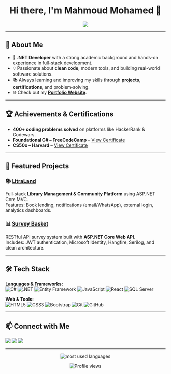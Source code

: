 <h1 align="center">Hi there, I'm Mahmoud Mohamed 👋</h1>

<p align="center">
  <a href="https://github.com/M7-TROJAN"><img src="https://readme-typing-svg.herokuapp.com/?lines=.NET%20Developer;Full-stack%20Web%20Developer;Problem%20Solver;Always%20Learning%20New%20Things&font=Fira%20Code&center=true&width=500&height=45&color=4CAF50&vCenter=true&size=22"></a>
</p>

---

## 🚀 About Me  
- 🎯 **.NET Developer** with a strong academic background and hands-on experience in full-stack development.  
- 💡 Passionate about **clean code**, modern tools, and building real-world software solutions.  
- 📚 Always learning and improving my skills through **projects**, **certifications**, and problem-solving.  
- 🌐 Check out my **[Portfolio Website](https://m7-trojan.github.io/TROJAN-Portfolio/)**.  

---

## 🏆 Achievements & Certifications
- **400+ coding problems solved** on platforms like HackerRank & Codewars.  
- **Foundational C# – FreeCodeCamp** – [View Certificate](https://www.freecodecamp.org/certification/Mahmoud_mattar/foundational-c-sharp-with-microsoft)  
- **CS50x – Harvard** – [View Certificate](https://certificates.cs50.io/c0e68d5d-f4a0-43d5-924d-221dc9ac5d0c.pdf?size=letter)  

---

## 💼 Featured Projects  

### 📚 [LitraLand](https://github.com/M7-TROJAN/LitraLand)  
Full-stack **Library Management & Community Platform** using ASP.NET Core MVC.  
Features: Book lending, notifications (email/WhatsApp), external login, analytics dashboards.  

### 📊 [Survey Basket](https://github.com/M7-TROJAN/SurveyBasket)  
RESTful API survey system built with **ASP.NET Core Web API**.  
Includes: JWT authentication, Microsoft Identity, Hangfire, Serilog, and clean architecture.  

---

## 🛠 Tech Stack

**Languages & Frameworks:**  
![C#](https://img.shields.io/badge/-C%23-239120?style=flat&logo=c-sharp&logoColor=white)
![.NET](https://img.shields.io/badge/-.NET-512BD4?style=flat&logo=.net&logoColor=white)
![Entity Framework](https://img.shields.io/badge/-Entity%20Framework-512BD4?style=flat&logo=.net&logoColor=white)
![JavaScript](https://img.shields.io/badge/-JavaScript-F7DF1E?style=flat&logo=javascript&logoColor=black)
![React](https://img.shields.io/badge/-React-61DAFB?style=flat&logo=react&logoColor=black)
![SQL Server](https://img.shields.io/badge/-SQL%20Server-CC2927?style=flat&logo=microsoft-sql-server&logoColor=white)

**Web & Tools:**  
![HTML5](https://img.shields.io/badge/-HTML5-E34F26?style=flat&logo=html5&logoColor=white)
![CSS3](https://img.shields.io/badge/-CSS3-1572B6?style=flat&logo=css3)
![Bootstrap](https://img.shields.io/badge/-Bootstrap-7952B3?style=flat&logo=bootstrap&logoColor=white)
![Git](https://img.shields.io/badge/-Git-F05032?style=flat&logo=git&logoColor=white)
![GitHub](https://img.shields.io/badge/-GitHub-181717?style=flat&logo=github)

---

## 📫 Connect with Me  
<a href="https://linkedin.com/in/mahmoud-mohamed-abd" target="_blank"><img src="https://img.shields.io/badge/-Mahmoud%20Mohamed-0077B5?style=for-the-badge&logo=Linkedin&logoColor=white"/></a>
<a href="https://wa.link/nx3m8s" target="_blank"><img src="https://img.shields.io/badge/-Mahmoud%20Mohamed-25D366?style=for-the-badge&logo=WhatsApp&logoColor=white"/></a>
<a href="https://t.me/mattar74" target="_blank"><img src="https://img.shields.io/badge/-Mahmoud%20Mohamed-26A5E4?style=for-the-badge&logo=Telegram&logoColor=white"/></a>

---

<p align="center">
  <img src="https://github-readme-stats.vercel.app/api/top-langs?username=M7-TROJAN&show_icons=true&locale=en&layout=compact&theme=radical" alt="most used languages" />
</p>

<p align="center">
  <img src="https://komarev.com/ghpvc/?username=mattar740&style=for-the-badge" alt="Profile views"/>
</p>

